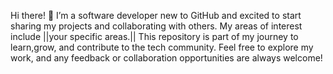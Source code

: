 Hi there! 👋
I’m a software developer new to GitHub
and excited to start sharing my projects
and collaborating with others.
My areas of interest include ||your specific areas.||
This repository is part of my journey to learn,grow, 
and contribute to the tech community.
Feel free to explore my work, 
and any feedback or collaboration opportunities are always welcome!

<!---
ElodieNgalire/ElodieNgalire is a ✨ special ✨ repository because its `README.md` (this file) appears on your GitHub profile.
You can click the Preview link to take a look at your changes.
--->
